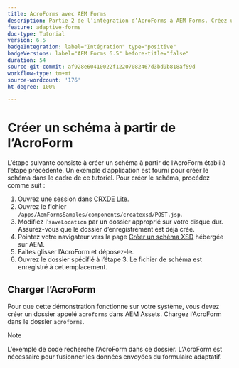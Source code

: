 ```yaml
---
title: AcroForms avec AEM Forms
description: Partie 2 de l’intégration d’AcroForms à AEM Forms. Créez un schéma à partir d’un AcroForm.
feature: adaptive-forms
doc-type: Tutorial
version: 6.5
badgeIntegration: label="Intégration" type="positive"
badgeVersions: label="AEM Forms 6.5" before-title="false"
duration: 54
source-git-commit: af928e60410022f12207082467d3bd9b818af59d
workflow-type: tm+mt
source-wordcount: '176'
ht-degree: 100%

---
```



# Créer un schéma à partir de l’AcroForm

L’étape suivante consiste à créer un schéma à partir de l’AcroForm établi à l’étape précédente. Un exemple d’application est fourni pour créer le schéma dans le cadre de ce tutoriel. Pour créer le schéma, procédez comme suit :

1. Ouvrez une session dans [CRXDE Lite](http://localhost:4502/crx/de).
2. Ouvrez le fichier `/apps/AemFormsSamples/components/createxsd/POST.jsp`.
3. Modifiez l’`saveLocation` par un dossier approprié sur votre disque dur. Assurez-vous que le dossier d’enregistrement est déjà créé.
4. Pointez votre navigateur vers la page [Créer un schéma XSD](http://localhost:4502/content/DocumentServices/CreateXsd.html) hébergée sur AEM.
5. Faites glisser l’AcroForm et déposez-le.
6. Ouvrez le dossier spécifié à l’étape 3. Le fichier de schéma est enregistré à cet emplacement.

## Charger l’AcroForm

Pour que cette démonstration fonctionne sur votre système, vous devez créer un dossier appelé `acroforms` dans AEM Assets. Chargez l’AcroForm dans le dossier `acroforms`.

>[!NOTE]
>
>L’exemple de code recherche l’AcroForm dans ce dossier. L’AcroForm est nécessaire pour fusionner les données envoyées du formulaire adaptatif.
